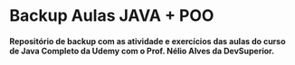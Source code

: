 # Backup Aulas JAVA + POO
#### Repositório de backup com as atividade e exercícios das aulas do curso de Java Completo da Udemy com o Prof. Nélio Alves da DevSuperior.
